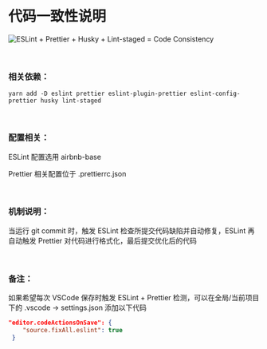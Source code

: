 # 代码一致性说明

![ESLint + Prettier + Husky + Lint-staged = Code Consistency](https://miro.medium.com/v2/resize:fit:720/format:webp/1*PdxQHwcQZDxJK4rWB743Sg.png)

<br>

### 相关依赖：
```shell
yarn add -D eslint prettier eslint-plugin-prettier eslint-config-prettier husky lint-staged
```  
<br>

### 配置相关：
ESLint 配置选用 airbnb-base

Prettier 相关配置位于 .prettierrc.json  

<br>

### 机制说明：
当运行 git commit 时，触发 ESLint 检查所提交代码缺陷并自动修复，ESLint 再自动触发 Prettier 对代码进行格式化，最后提交优化后的代码

<br>

### 备注：
如果希望每次 VSCode 保存时触发 ESLint + Prettier 检测，可以在全局/当前项目下的 .vscode -> settings.json 添加以下代码
```JSON
"editor.codeActionsOnSave": {
    "source.fixAll.eslint": true
 }
 ```
